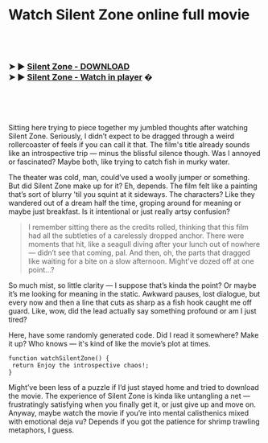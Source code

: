 <h1>Watch Silent Zone online full movie</h1>


<br><br>

<h3>➤ ►  <a href="https://Kobbys-tubusguaci1971.github.io/vfmvjjuqmx/">Silent Zone - DOWNLOAD</a> <br>
➤ ►  <a href="https://Kobbys-tubusguaci1971.github.io/vfmvjjuqmx/">Silent Zone - Watch in player</a> �
</h3>



<br><br><br>


Sitting here trying to piece together my jumbled thoughts after watching Silent Zone. Seriously, I didn’t expect to be dragged through a weird rollercoaster of feels if you can call it that. The film's title already sounds like an introspective trip — minus the blissful silence though. Was I annoyed or fascinated? Maybe both, like trying to catch fish in murky water.

The theater was cold, man, could’ve used a woolly jumper or something. But did Silent Zone make up for it? Eh, depends. The film felt like a painting that’s sort of blurry 'til you squint at it sideways. The characters? Like they wandered out of a dream half the time, groping around for meaning or maybe just breakfast. Is it intentional or just really artsy confusion?

>I remember sitting there as the credits rolled, thinking that this film had all the subtleties of a carelessly dropped anchor. There were moments that hit, like a seagull diving after your lunch out of nowhere — didn’t see that coming, pal. And then, oh, the parts that dragged like waiting for a bite on a slow afternoon. Might’ve dozed off at one point...?

So much mist, so little clarity — I suppose that’s kinda the point? Or maybe it’s me looking for meaning in the static. Awkward pauses, lost dialogue, but every now and then a line that cuts as sharp as a fish hook caught me off guard. Like, wow, did the lead actually say something profound or am I just tired? 

Here, have some randomly generated code. Did I read it somewhere? Make it up? Who knows — it's kind of like the movie’s plot at times. 
```
function watchSilentZone() {
 return Enjoy the introspective chaos!;
}
```

Might’ve been less of a puzzle if I’d just stayed home and tried to download the movie. The experience of Silent Zone is kinda like untangling a net — frustratingly satisfying when you finally get it, or just give up and move on. Anyway, maybe watch the movie if you’re into mental calisthenics mixed with emotional deja vu? Depends if you got the patience for shrimp trawling metaphors, I guess.
